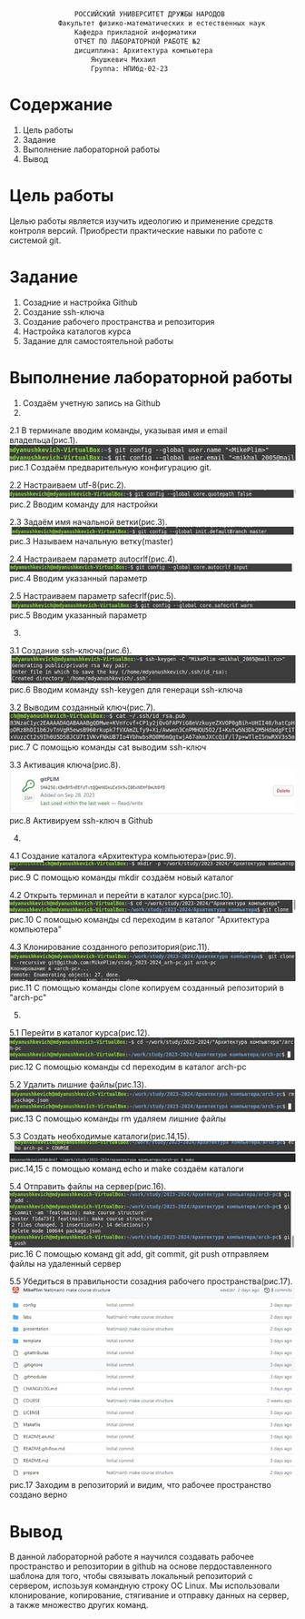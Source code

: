 					РОССИЙСКИЙ УНИВЕРСИТЕТ ДРУЖБЫ НАРОДОВ
				Факультет физико-математических и естественных наук
					Кафедра прикладной информатики
					ОТЧЕТ ПО ЛАБОРАТОРНОЙ РАБОТЕ №2
					дисциплина: Архитектура компьютера
						Янушкевич Михаил
						Группа: НПИбд-02-23

# Содержание
1. Цель работы
2. Задание
3. Выполнение лабораторной работы
4. Вывод

# Цель работы

Целью работы является изучить идеологию и применение средств контроля версий. Приобрести
практические навыки по работе с системой git.

# Задание
1. Созадние и настройка Github
2. Создание ssh-ключа
3. Создание рабочего пространства и репозитория
4. Настройка каталогов курса
5. Задание для самостоятельной работы 

# Выполнение лабораторной работы

1. Создаём учетную запись на Github
2. 
2.1 В терминале вводим команды, указывая имя и email владельца(рис.1).
![1](image/1.png) 
рис.1 Создаём предварительную конфигурацию git.

2.2 Настраиваем utf-8(рис.2).
![2](image/2.png)
рис.2 Вводим команду для настройки

2.3 Задаём имя начальной ветки(рис.3).
![3](image/3.png)
рис.3 Называем начальную ветку(master)

2.4 Настраиваем параметр autocrlf(рис.4).
![4](image/4.png)
рис.4 Вводим указанный параметр

2.5 Настраиваем параметр safecrlf(рис.5).
![5](image/5.png)
рис.5 Вводим указанный параметр

3. 
3.1 Создание ssh-ключа(рис.6).
![6](image/6.png)
рис.6 Вводим команду ssh-keygen для генераци ssh-ключа

3.2 Выводим созданный ключ(рис.7).
![7](image/7.png)
рис.7 С помощью команды cat выводим ssh-ключ

3.3 Активация ключа(рис.8).
![8](image/8.png)
рис.8 Активируем ssh-ключ в Github

4. 
4.1 Создание каталога «Архитектура компьютера»(рис.9).
![9](image/9.png)
рис.9 С помощью команды mkdir создаём новый каталог

4.2 Открыть терминал и перейти в каталог курса(рис.10).
![10](image/10.png)
рис.10 С помощью команды cd переходим в каталог "Архитектура компьютера"

4.3 Клонирование созданного репозитория(рис.11).
![11](image/11.png)
рис.11 С помощью команды clone копируем созданный репозиторий в "arch-pc"

5. 
5.1 Перейти в каталог курса(рис.12).
![12](image/12.png)
рис.12 С помощью команды cd переходим в каталог arch-pc

5.2 Удалить лишние файлы(рис.13).
![13](image/13.png)
рис.13 С помощью команды rm удаляем лишние файлы

5.3 Создать необходимые каталоги(рис.14,15).
![14](image/14.png)
![15](image/15.png)
рис.14,15 с помощью команд echo и make создаём каталоги

5.4 Отправить файлы на сервер(рис.16).
![16](image/16.png)
рис.16 С помощью команд git add, git commit, git push отправляем файлы на удаленный сервер

5.5 Убедиться в правильности созадния рабочего пространства(рис.17).
![17](image/17.png)
рис.17 Заходим в репозиторий и видим, что рабочее пространство создано верно

# Вывод

В данной лабораторной работе я научился создавать рабочее пространство и репозитории в
github на основе пердоставленного шаблона для того, чтобы связывать локальный репозиторий с сервером, испозьзуя
командную строку ОС Linux. Мы использовали клонирование, копирование, стягивание и отправку
данных на сервер, а также множество других команд.


